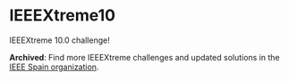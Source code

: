 # IEEEXtreme10
IEEEXtreme 10.0 challenge!

**Archived**: Find more IEEEXtreme challenges and updated solutions in the [IEEE Spain organization](https://github.com/ieeesbspain/IEEEXtreme).
